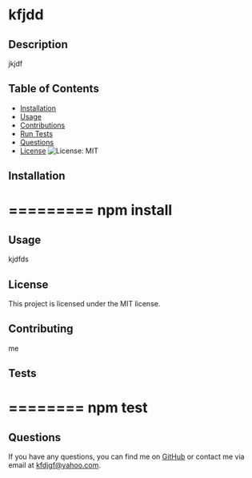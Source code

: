 
  # kfjdd

  ## Description
  jkjdf

  ## Table of Contents
  - [Installation](#installation)
  - [Usage](#usage)
  - [Contributions](#contributing)
  - [Run Tests](#tests)
  - [Questions](#questions)
  - [License](#license)
  ![License: MIT](https://img.shields.io/badge/License-MIT-yellow.svg)

  ## Installation
  =========
  npm install
  =========

  ## Usage
  kjdfds

  ## License
  This project is licensed under the MIT license.

  ## Contributing
  me

  ## Tests
  ========
  npm test
  ========

  ## Questions
  If you have any questions, you can find me on [GitHub](https://github.com/jkfg) or contact me via email at kfdjgf@yahoo.com.
    
